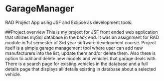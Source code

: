 # GarageManager
RAD Project App using JSF and Eclipse as development tools.

##Project overview
This is my project for JSF front ended web application that utilizes mySql database in the back end.
It was an assignment for RAD module in 1st semester of 3rd year software development  course. Project itself is a simple garage management
tool where user can add new manufacturers into the list, update them and/or delete them. Also there is option to add and delete new 
models and vehicles that garage deals with. There is a search page for existing vehicles in the database and a full details page that
displays all details existing in database about a selected vehicle.

